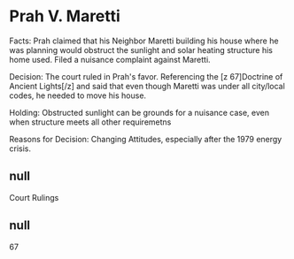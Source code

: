 # Prah V. Maretti

Facts: Prah claimed that his Neighbor Maretti building his house where he was planning would obstruct the sunlight and solar heating structure his home used. Filed a nuisance complaint against Maretti. 

Decision: The court ruled in Prah's favor. Referencing the [z 67]Doctrine of Ancient Lights[/z] and said that even though Maretti was under all city/local codes, he needed to move his house. 

Holding: Obstructed sunlight can be grounds for a nuisance case, even when structure meets all other requiremetns

Reasons for Decision: Changing Attitudes, especially after the 1979 energy crisis. 


## null

Court Rulings

## null

67
